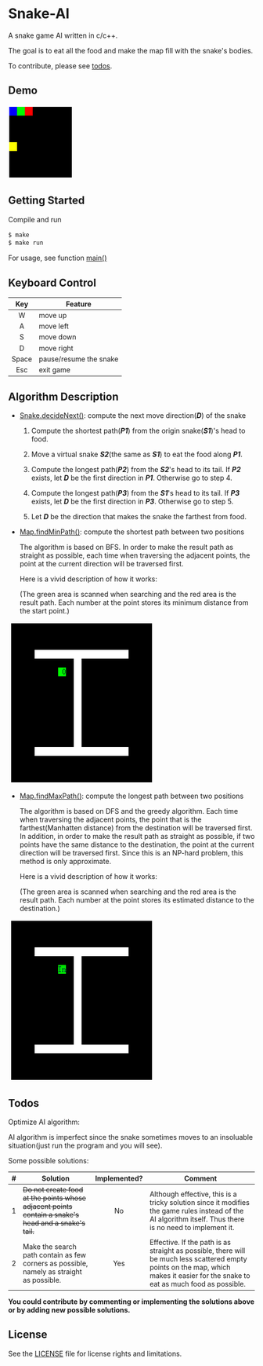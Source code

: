 # Snake-AI

A snake game AI written in c/c++.

The goal is to eat all the food and make the map fill with the snake's bodies. 

To contribute, please see [todos](#todos).

## Demo

![Image of Snake AI](img/AI.gif)

## Getting Started

Compile and run

```bash
$ make
$ make run
```

For usage, see function [main()](./src/main.cpp)

## Keyboard Control

| Key | Feature |
|:---:|---------|
|W|move up|
|A|move left|
|S|move down|
|D|move right|
|Space|pause/resume the snake|
|Esc|exit game|

## Algorithm Description

* [Snake.decideNext()](./src/Snake.cpp): compute the next move direction(***D***) of the snake

  1. Compute the shortest path(***P1***) from the origin snake(***S1***)'s head to food.
 
  2. Move a virtual snake ***S2***(the same as ***S1***) to eat the food along ***P1***.
 
  3. Compute the longest path(***P2***) from the ***S2***'s head to its tail. If ***P2*** exists, let ***D*** be the first direction in ***P1***. Otherwise go to step 4.
 
  4. Compute the longest path(***P3***) from the ***S1***'s head to its tail. If ***P3*** exists, let ***D*** be the first direction in ***P3***. Otherwise go to step 5.
 
  5. Let ***D*** be the direction that makes the snake the farthest from food.

* [Map.findMinPath()](./src/Map.cpp): compute the shortest path between two positions

  The algorithm is based on BFS. In order to make the result path as straight as possible, each time when traversing the adjacent points, the point at the current direction will be traversed first.
  
  Here is a vivid description of how it works:
  
  (The green area is scanned when searching and the red area is the result path. Each number at the point stores its minimum distance from the start point.)
  
  ![Image of searching shortest path](img/shortest_path.gif)
  
* [Map.findMaxPath()](./src/Map.cpp): compute the longest path between two positions

  The algorithm is based on DFS and the greedy algorithm. Each time when traversing the adjacent points, the point that is the farthest(Manhatten distance) from the destination will be traversed first. In addition, in order to make the result path as straight as possible, if two points have the same distance to the destination, the point at the current direction will be traversed first. Since this is an NP-hard problem, this method is only approximate.
  
  Here is a vivid description of how it works:
  
  (The green area is scanned when searching and the red area is the result path. Each number at the point stores its estimated distance to the destination.)
  
  ![Image of searching longest path](img/longest_path.gif)
 
## Todos

Optimize AI algorithm:

AI algorithm is imperfect since the snake sometimes moves to an insoluable situation(just run the program and you will see).

Some possible solutions:
  
| # | Solution | Implemented? | Comment |
|:-:|----------|:------------:|---------|
|1|~~Do not create food at the points whose adjacent points contain a snake's head and a snake's tail.~~|No|Although effective, this is a tricky solution since it modifies the game rules instead of the AI algorithm itself. Thus there is no need to implement it.|
|2|Make the search path contain as few corners as possible, namely as straight as possible.|Yes|Effective. If the path is as straight as possible, there will be much less scattered empty points on the map, which makes it easier for the snake to eat as much food as possible.|

**You could contribute by commenting or implementing the solutions above or by adding new possible solutions.**

## License

See the [LICENSE](./LICENSE.md) file for license rights and limitations.
